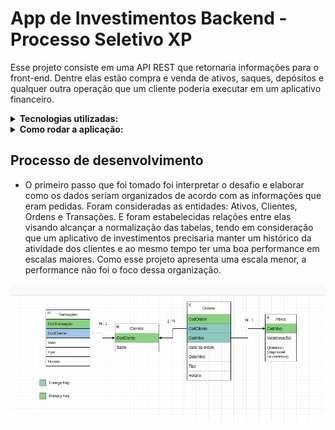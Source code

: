 # App de Investimentos Backend - Processo Seletivo XP

Esse projeto consiste em uma API REST que retornaria informações para o front-end. Dentre elas estão compra e venda de ativos, saques, depósitos
e qualquer outra operação que um cliente poderia executar em um aplicativo financeiro.

<details>
  <summary><strong>Tecnologias utilizadas:</strong></summary><br />
  <ul> 
    <li>Typescript</li>
    <li>Sequelize</li>
    <li>Express</li>
    <li>Docker</li>
    <li>Bcrypt</li>
    <li>Json Web Token</li>
    <li>Mocha</li>
    <li>Chai</li>
  </ul>
</details>

<details>
  <summary><strong>Como rodar a aplicação:</strong></summary><br />
 Como a aplicação utiliza um banco de dados local será necessário rodar um container Docker com uma imagem MySQL para conseguir realizar as requisições.
 <br>
 - Primeiro rode <code>npm install</code> para instalar as dependências
 <br>
 - Seguido de  <code>docker-compose up</code> para rodar o MySQL na porta 3306 e <code>npm run db:reset</code> para criar o banco de dados.
 <br>
 - E por útilmo  <code>npm start</code> para rodar a aplicação.
 <hr>
 A API rodará na porta 3000 por padrão mas pode ser definida no .env como PORT.
 Caso já tenha MySQL localmente na máquina, poderá utilizá-lo criando um .env passando os valores 
 para as seguintes variáveis: DB_USERNAME, DB_PASSWORD,  DB_HOST, DB_PORT.
 <hr>
 ⚠️Lembre-se de deixar as portas 3000 e 3306 vagas caso optar por não criar um arquivo .env⚠️
 
</details>

## Processo de desenvolvimento
- O primeiro passo que foi tomado foi interpretar o desafio e elaborar como os dados seriam organizados de acordo com as informações que eram pedidas. 
Foram consideradas as entidades: Ativos, Clientes, Ordens e Transações. E foram estabelecidas relações entre elas visando alcançar a normalização
das tabelas, tendo em consideração que um aplicativo de investimentos precisaria manter um histórico da atividade dos clientes e ao mesmo tempo ter uma
boa performance em escalas maiores. Como esse projeto apresenta uma escala menor, a performance não foi o foco dessa organização.
<img alt="Diagrama do banco de dados" src="./images/Diagrama-DB.png"/>






